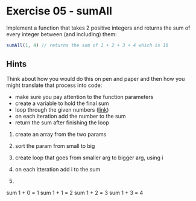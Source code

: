 # Exercise 05 - sumAll

Implement a function that takes 2 positive integers and returns the sum of every integer between (and including) them:

```javascript
sumAll(1, 4) // returns the sum of 1 + 2 + 3 + 4 which is 10
```


## Hints

Think about how you would do this on pen and paper and then how you might translate that process into code:
- make sure you pay attention to the function parameters
- create a variable to hold the final sum
- loop through the given numbers ([link](https://developer.mozilla.org/en-US/docs/Web/JavaScript/Guide/Loops_and_iteration))
- on each iteration add the number to the sum
- return the sum after finishing the loop


1. create an array from the two params
2. sort the param from small to big 
3. create loop that goes from smaller arg to bigger arg, using i 
4. on each itteration add i to the sum 

1. 
sum 1 + 0 = 1
sum 1 + 1 = 2
sum 1 + 2 = 3
sum 1 + 3 = 4 



